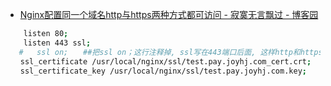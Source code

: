 

* [Nginx配置同一个域名http与https两种方式都可访问 - 寂寞无言飘过 - 博客园 ](http://www.cnblogs.com/fjping0606/p/6006552.html)

```sh
    listen 80;
    listen 443 ssl;　　
   #   ssl on;　　##把ssl on；这行注释掉, ssl写在443端口后面, 这样http和https的链接都可以用
　　ssl_certificate /usr/local/nginx/ssl/test.pay.joyhj.com_cert.crt;
　　ssl_certificate_key /usr/local/nginx/ssl/test.pay.joyhj.com.key;
```